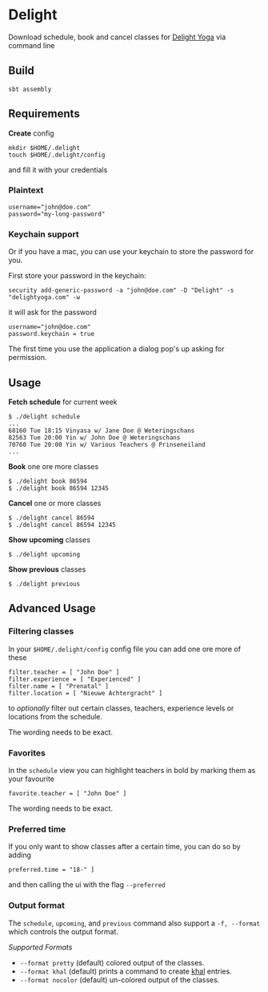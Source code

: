 # Delight

Download schedule, book and cancel classes for [Delight Yoga](https://delightyoga.com) via command line

## Build

```
sbt assembly
```

## Requirements

**Create** config

```
mkdir $HOME/.delight
touch $HOME/.delight/config
```

and fill it with your credentials

### Plaintext

```
username="john@doe.com"
password="my-long-password"
```

### Keychain support

Or if you have a mac, you can use your keychain to store the password for you.

First store your password in the keychain:

```
security add-generic-password -a "john@doe.com" -D "Delight" -s "delightyoga.com" -w
```

it will ask for the password

```
username="john@doe.com"
password.keychain = true
```

The first time you use the application a dialog pop's up asking for permission.

## Usage

**Fetch schedule** for current week

```
$ ./delight schedule
...
68160 Tue 18:15 Vinyasa w/ Jane Doe @ Weteringschans
82563 Tue 20:00 Yin w/ John Doe @ Weteringschans
70760 Tue 20:00 Yin w/ Various Teachers @ Prinseneiland
...
```

**Book** one ore more classes

```
$ ./delight book 86594
$ ./delight book 86594 12345
```

**Cancel** one or more classes

```
$ ./delight cancel 86594
$ ./delight cancel 86594 12345
```

**Show upcoming** classes

```
$ ./delight upcoming
```

**Show previous** classes

```
$ ./delight previous
```

## Advanced Usage

### Filtering classes

In your `$HOME/.delight/config` config file you can add one ore more of these

```
filter.teacher = [ "John Doe" ]
filter.experience = [ "Experienced" ]
filter.name = [ "Prenatal" ]
filter.location = [ "Nieuwe Achtergracht" ]
```

to *optionally* filter out certain classes, teachers, experience levels or locations from the schedule.

The wording needs to be exact.

### Favorites

In the `schedule` view you can highlight teachers in bold by marking them as your favourite

```
favorite.teacher = [ "John Doe" ]
```

The wording needs to be exact.

### Preferred time

If you only want to show classes after a certain time, you can do so by adding

```
preferred.time = "18-" ]
```

and then calling the ui with the flag `--preferred`


### Output format

The `schedule`, `upcoming`, and `previous` command also support a `-f, --format` which
controls the output format.

*Supported Formats*

- `--format pretty` (default) colored output of the classes.
- `--format khal` (default) prints a command to create [khal](https://github.com/pimutils/khal) entries.
- `--format nocolor` (default) un-colored output of the classes.

